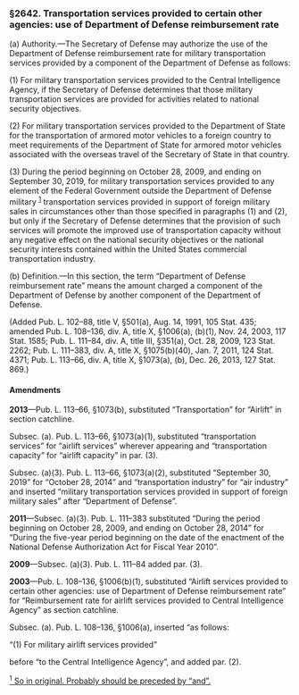 ### §2642. Transportation services provided to certain other agencies: use of Department of Defense reimbursement rate ###

(a) Authority.—The Secretary of Defense may authorize the use of the Department of Defense reimbursement rate for military transportation services provided by a component of the Department of Defense as follows:

(1) For military transportation services provided to the Central Intelligence Agency, if the Secretary of Defense determines that those military transportation services are provided for activities related to national security objectives.

(2) For military transportation services provided to the Department of State for the transportation of armored motor vehicles to a foreign country to meet requirements of the Department of State for armored motor vehicles associated with the overseas travel of the Secretary of State in that country.

(3) During the period beginning on October 28, 2009, and ending on September 30, 2019, for military transportation services provided to any element of the Federal Government outside the Department of Defense military <sup><a href="#2642_1_target" name="2642_1">1</a></sup> transportation services provided in support of foreign military sales in circumstances other than those specified in paragraphs (1) and (2), but only if the Secretary of Defense determines that the provision of such services will promote the improved use of transportation capacity without any negative effect on the national security objectives or the national security interests contained within the United States commercial transportation industry.

(b) Definition.—In this section, the term “Department of Defense reimbursement rate” means the amount charged a component of the Department of Defense by another component of the Department of Defense.

(Added Pub. L. 102–88, title V, §501(a), Aug. 14, 1991, 105 Stat. 435; amended Pub. L. 108–136, div. A, title X, §1006(a), (b)(1), Nov. 24, 2003, 117 Stat. 1585; Pub. L. 111–84, div. A, title III, §351(a), Oct. 28, 2009, 123 Stat. 2262; Pub. L. 111–383, div. A, title X, §1075(b)(40), Jan. 7, 2011, 124 Stat. 4371; Pub. L. 113–66, div. A, title X, §1073(a), (b), Dec. 26, 2013, 127 Stat. 869.)

#### Amendments ####

**2013**—Pub. L. 113–66, §1073(b), substituted “Transportation” for “Airlift” in section catchline.

Subsec. (a). Pub. L. 113–66, §1073(a)(1), substituted “transportation services” for “airlift services” wherever appearing and “transportation capacity” for “airlift capacity” in par. (3).

Subsec. (a)(3). Pub. L. 113–66, §1073(a)(2), substituted “September 30, 2019” for “October 28, 2014” and “transportation industry” for “air industry” and inserted “military transportation services provided in support of foreign military sales” after “Department of Defense”.

**2011**—Subsec. (a)(3). Pub. L. 111–383 substituted “During the period beginning on October 28, 2009, and ending on October 28, 2014” for “During the five-year period beginning on the date of the enactment of the National Defense Authorization Act for Fiscal Year 2010”.

**2009**—Subsec. (a)(3). Pub. L. 111–84 added par. (3).

**2003**—Pub. L. 108–136, §1006(b)(1), substituted “Airlift services provided to certain other agencies: use of Department of Defense reimbursement rate” for “Reimbursement rate for airlift services provided to Central Intelligence Agency” as section catchline.

Subsec. (a). Pub. L. 108–136, §1006(a), inserted “as follows:

“(1) For military airlift services provided”

before “to the Central Intelligence Agency”, and added par. (2).

[<sup>1</sup> So in original. Probably should be preceded by “and”.](#2642_1)